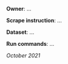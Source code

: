 **Owner**: ...
 
**Scrape instruction**: ...

**Dataset**: ...

**Run commands**: ...

_October 2021_
